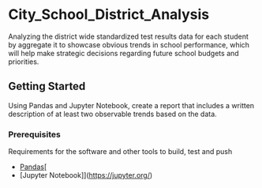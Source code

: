 # City_School_District_Analysis

Analyzing the district wide standardized test results data for each student by aggregate it to showcase obvious trends in school performance, which will help make strategic decisions regarding future school budgets and priorities.


## Getting Started

Using Pandas and Jupyter Notebook, create a report that includes a written description of at least two observable trends based on the data.


### Prerequisites

Requirements for the software and other tools to build, test and push 
- [Pandas](https://pypi.org/project/pandas/)[
- [Jupyter Notebook]](https://jupyter.org/)


